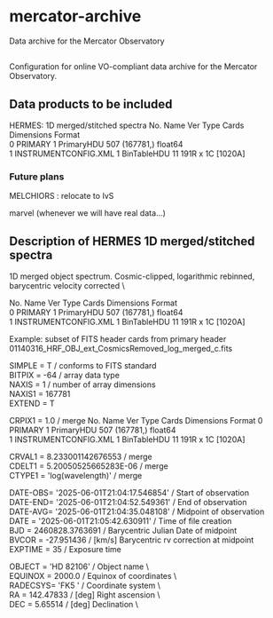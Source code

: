 # mercator-archive
Data archive for the Mercator Observatory

##
Configuration for online VO-compliant data archive for the Mercator Observatory.


## Data products to be included
HERMES: 1D merged/stitched spectra No.    Name      Ver    Type      Cards   Dimensions   Format \
  0  PRIMARY       1 PrimaryHDU     507   (167781,)   float64   \
  1  INSTRUMENTCONFIG.XML    1 BinTableHDU     11   191R x 1C   [1020A]   


### Future plans
MELCHIORS : relocate to IvS

marvel (whenever we will have real data...)

## Description of HERMES 1D merged/stitched spectra
1D merged object spectrum. Cosmic-clipped, logarithmic rebinned, barycentric velocity corrected \

No.    Name      Ver    Type      Cards   Dimensions   Format                                
  0  PRIMARY       1 PrimaryHDU     507   (167781,)   float64                                   
  1  INSTRUMENTCONFIG.XML    1 BinTableHDU     11   191R x 1C   [1020A]                          


Example: subset of FITS header cards from primary header 01140316_HRF_OBJ_ext_CosmicsRemoved_log_merged_c.fits


SIMPLE  =                    T / conforms to FITS standard                      
BITPIX  =                  -64 / array data type                                
NAXIS   =                    1 / number of array dimensions                     
NAXIS1  =               167781                                                  
EXTEND  =                    T    

CRPIX1  =                  1.0 / merge                                          No.    Name      Ver    Type      Cards   Dimensions   Format
  0  PRIMARY       1 PrimaryHDU     507   (167781,)   float64   
  1  INSTRUMENTCONFIG.XML    1 BinTableHDU     11   191R x 1C   [1020A]   

CRVAL1  =    8.233001142676553 / merge                                          
CDELT1  = 5.20050525665283E-06 / merge                                          
CTYPE1  = 'log(wavelength)'    / merge        

DATE-OBS= '2025-06-01T21:04:17.546854' / Start of observation                   
DATE-END= '2025-06-01T21:04:52.549361' / End of observation                     
DATE-AVG= '2025-06-01T21:04:35.048108' / Midpoint of observation                
DATE    = '2025-06-01T21:05:42.630911' / Time of file creation                  
BJD     =      2460828.3763691 / Barycentric Julian Date of midpoint            
BVCOR   =           -27.951436 / [km/s] Barycentric rv correction at midpoint   
EXPTIME =                   35 / Exposure time                                  

OBJECT  = 'HD 82106'           / Object name                          \                                  
EQUINOX =               2000.0 / Equinox of coordinates               \         
RADECSYS= 'FK5     '           / Coordinate system                    \              
RA      =            142.47833 / [deg] Right ascension                \                                  
DEC     =              5.65514 / [deg] Declination                    \       

